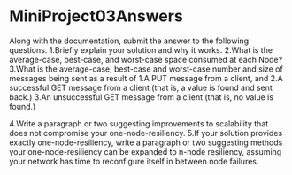 # MiniProject03Answers
Along with the documentation, submit the answer to the following questions.
1.Briefly explain your solution and why it works. 
2.What is the average-case, best-case, and worst-case space consumed at each Node?
3.What is the average-case, best-case and worst-case number and size of messages being sent as a result of 1.A PUT message from a client, and
2.A successful GET message from a client (that is, a value is found and sent back.)
3.An unsuccessful GET message from a client (that is, no value is found.)

4.Write a paragraph or two suggesting improvements to scalability that does not compromise your one-node-resiliency.
5.If your solution provides exactly one-node-resiliency, write a paragraph or two suggesting methods your one-node-resiliency can be expanded to n-node resiliency, assuming your network has time to reconfigure itself in between node failures.

